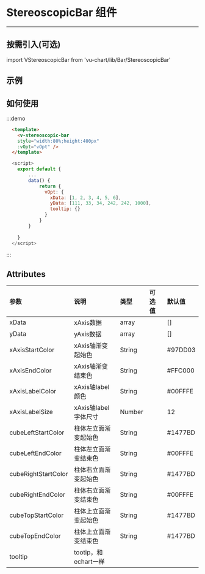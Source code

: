 # StereoscopicBar 组件



---
## 按需引入(可选)
import VStereoscopicBar from 'vu-chart/lib/Bar/StereoscopicBar'

## 示例
<div class="demo-block">
  <StereoscopicBarDemo />
</div>

## 如何使用

:::demo
```html
  <template>
    <v-stereoscopic-bar
    style="width:80%;height:400px"
    :vOpt="vOpt" />
  </template>
```
```js
  <script>
    export default {
        ...
        data() {
            return {
              vOpt: {
                xData: [1, 2, 3, 4, 5, 6],
                yData: [111, 33, 34, 242, 242, 1000],
                tooltip: {}
              }
            }
        }
        
    }
  </script>
```
:::


## Attributes



|     参数              | 说明                    | 类型       | 可选值                 | 默认值  |
|:-----------           |:--------               |:-------    |:-------               |:--------|
| xData                 |  xAxis数据              | array     |                       |   []   |
| yData                 |yAxis数据                | array     |                       |   []   |
| xAxisStartColor       |xAxis轴渐变起始色         | String    |                       | #97DD03|
| xAxisEndColor         |xAxis轴渐变结束色         | String    |                       | #FFC000|
| xAxisLabelColor       |xAxis轴label颜色         | String    |                       | #00FFFE|
| xAxisLabelSize        |xAxis轴label字体尺寸      | Number    |                       | 12     |
| cubeLeftStartColor    |柱体左立面渐变起始色       | String    |                       | #1477BD|
| cubeLeftEndColor      |柱体左立面渐变结束色       | String    |                       | #00FFFE|
| cubeRightStartColor   |柱体右立面渐变起始色       | String    |                       | #1477BD|
| cubeRightEndColor     |柱体右立面渐变结束色       | String    |                       | #00FFFE|
| cubeTopStartColor     |柱体上立面渐变起始色       | String    |                       | #1477BD|
| cubeTopEndColor       |柱体上立面渐变结束色       | String    |                       | #1477BD|
| tooltip               |tootip，和echart一样      |           |                       |        |


